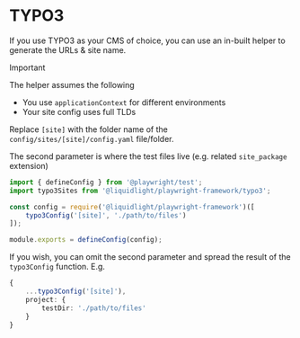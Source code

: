 # TYPO3

If you use TYPO3 as your CMS of choice, you can use an in-built helper to generate the URLs & site name.

> [!IMPORTANT]
> The helper assumes the following
> - You use `applicationContext` for different environments
> - Your site config uses full TLDs

Replace `[site]` with the folder name of the `config/sites/[site]/config.yaml` file/folder.

The second parameter is where the test files live (e.g. related `site_package` extension)

```js
import { defineConfig } from '@playwright/test';
import typo3Sites from '@liquidlight/playwright-framework/typo3';

const config = require('@liquidlight/playwright-framework')([
    typo3Config('[site]', './path/to/files')
]);

module.exports = defineConfig(config);
```

If you wish, you can omit the second parameter and spread the result of the `typo3Config` function. E.g.

```typescript
{
    ...typo3Config('[site]'),
    project: {
        testDir: './path/to/files'
    }
}
```

